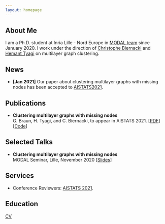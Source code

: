 ```yaml
---
layout: homepage
---
```


## About Me

I am a Ph.D. student at Inria Lille - Nord Europe in [MODAL team](https://team.inria.fr/modal/) since January 2020. I work under the direction of [Christophe Biernacki](https://scholar.google.com/citations?user=J1CxrbIAAAAJ&hl=fr) and [Hemant Tyagi](https://hemant-tyagi.github.io/) on multilayer graph clustering.


## News

- **[Jan 2021]** Our paper about clustering multilayer graphs with missing nodes has been accepted to [AISTATS2021](https://aistats.org/aistats2021/).

## Publications

- **Clustering multilayer graphs with missing nodes**
  <br>
  G. Braun, H. Tyagi, and C. Biernacki, to appear in AISTATS 2021. [[PDF](https://arxiv.org/abs/2103.03235)] [[Code](https://github.com/glmbraun/mNodes)]


## Selected Talks

- **Clustering multilayer graphs with missing nodes**
  <br>
  MODAL Seminar, Lille, November 2020 [[Slides](https://github.com/glmbraun/glmbraun.github.io/blob/d088da6ab8eeddc920c173aa3310370ea4cfb376/documents/Modal_s_Seminar__Clustering__ML_graphs_with_missing_nodes_.pdf)]

## Services

- Conference Reviewers: [AISTATS 2021](https://aistats.org/aistats2021/).

## Education 
[CV](https://github.com/glmbraun/glmbraun.github.io/blob/d088da6ab8eeddc920c173aa3310370ea4cfb376/documents/CV__English_.pdf)

